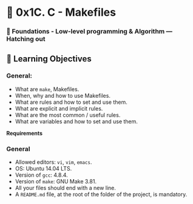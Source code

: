 # :page_facing_up: 0x1C. C - Makefiles

### :file_folder: Foundations - Low-level programming & Algorithm ― Hatching out


## :dart:   Learning Objectives

### General:

* What are `make`, Makefiles.
* When, why and how to use Makefiles.
* What are rules and how to set and use them.
* What are explicit and implicit rules.
* What are the most common / useful rules.
* What are variables and how to set and use them.

**Requirements**
### General

* Allowed editors: `vi`, `vim`, `emacs`.
* OS: Ubuntu 14.04 LTS.
* Version of `gcc`: 4.8.4.
* Version of `make`: GNU Make 3.81.
* All your files should end with a new line.
* A `README.md` file, at the root of the folder of the project, is mandatory.
